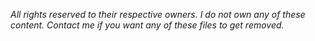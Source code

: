 *All rights reserved to their respective owners. I do not own any of these content. Contact me if you want any of these files to get removed.*

